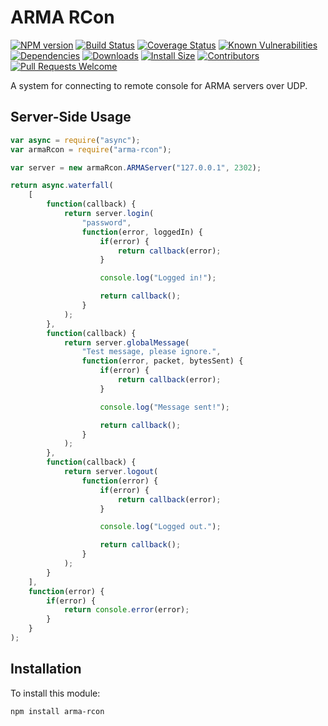 # ARMA RCon

[![NPM version][npm-version-image]][npm-url]
[![Build Status][build-status-image]][build-status-url]
[![Coverage Status][coverage-image]][coverage-url]
[![Known Vulnerabilities][vulnerabilities-image]][vulnerabilities-url]
[![Dependencies][dependencies-image]][dependencies-url]
[![Downloads][npm-downloads-image]][npm-url]
[![Install Size][install-size-image]][install-size-url]
[![Contributors][contributors-image]][contributors-url]
[![Pull Requests Welcome][pull-requests-image]][pull-requests-url]

A system for connecting to remote console for ARMA servers over UDP.

## Server-Side Usage

```javascript
var async = require("async");
var armaRcon = require("arma-rcon");

var server = new armaRcon.ARMAServer("127.0.0.1", 2302);

return async.waterfall(
	[
		function(callback) {
			return server.login(
				"password",
				function(error, loggedIn) {
					if(error) {
						return callback(error);
					}

					console.log("Logged in!");

					return callback();
				}
			);
		},
		function(callback) {
			return server.globalMessage(
				"Test message, please ignore.",
				function(error, packet, bytesSent) {
					if(error) {
						return callback(error);
					}

					console.log("Message sent!");

					return callback();
				}
			);
		},
		function(callback) {
			return server.logout(
				function(error) {
					if(error) {
						return callback(error);
					}

					console.log("Logged out.");

					return callback();
				}
			);
		}
	],
	function(error) {
		if(error) {
			return console.error(error);
		}
	}
);
```

## Installation

To install this module:
```bash
npm install arma-rcon
```

[npm-url]: https://www.npmjs.com/package/arma-rcon
[npm-version-image]: https://img.shields.io/npm/v/arma-rcon.svg
[npm-downloads-image]: http://img.shields.io/npm/dm/arma-rcon.svg

[build-status-url]: https://travis-ci.org/nitro404/arma-rcon
[build-status-image]: https://travis-ci.org/nitro404/arma-rcon.svg?branch=master

[coverage-url]: https://coveralls.io/github/nitro404/arma-rcon?branch=master
[coverage-image]: https://coveralls.io/repos/github/nitro404/arma-rcon/badge.svg?branch=master

[vulnerabilities-url]: https://snyk.io/test/github/nitro404/arma-rcon?targetFile=package.json
[vulnerabilities-image]: https://snyk.io/test/github/nitro404/arma-rcon/badge.svg?targetFile=package.json

[dependencies-url]: https://david-dm.org/nitro404/arma-rcon
[dependencies-image]: https://img.shields.io/david/nitro404/arma-rcon.svg

[install-size-url]: https://packagephobia.now.sh/result?p=arma-rcon
[install-size-image]: https://badgen.net/packagephobia/install/arma-rcon

[contributors-url]: https://github.com/nitro404/arma-rcon/graphs/contributors
[contributors-image]: https://img.shields.io/github/contributors/nitro404/arma-rcon.svg

[pull-requests-url]: https://github.com/nitro404/arma-rcon/pulls
[pull-requests-image]: https://img.shields.io/badge/PRs-welcome-brightgreen.svg
